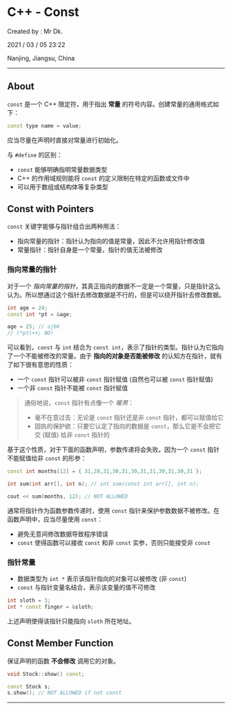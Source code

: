 # C++ - Const

Created by : Mr Dk.

2021 / 03 / 05 23:22

Nanjing, Jiangsu, China

---

## About

`const` 是一个 C++ 限定符，用于指出 **常量** 的符号内容。创建常量的通用格式如下：

```c++
const type name = value;
```

应当尽量在声明时直接对常量进行初始化。

与 `#define` 的区别：

* `const` 能够明确指明常量数据类型
* C++ 的作用域规则能将 `const` 的定义限制在特定的函数或文件中
* 可以用于数组或结构体等复杂类型

## Const with Pointers

`const` 关键字能够与指针组合出两种用法：

* 指向常量的指针：指针认为指向的值是常量，因此不允许用指针修改值
* 常量指针：指针自身是一个常量，指针的值无法被修改

### 指向常量的指针

对于一个 *指向常量的指针*，其真正指向的数据不一定是一个常量，只是指针这么认为。所以想通过这个指针去修改数据是不行的，但是可以绕开指针去修改数据。

```c++
int age = 24;
const int *pt = &age;

age = 25; // ojbk
// (*pt)++; NO!
```

可以看到，`const` 与 `int` 结合为 `const int`，表示了指针的类型。指针认为它指向了一个不能被修改的常量。由于 **指向的对象是否能被修改** 的认知方在指针，就有了如下很有意思的性质：

* 一个 `const` 指针可以被非 `const` 指针赋值 (自然也可以被 `const` 指针赋值)
* 一个非 `const` 指针不能被 `const` 指针赋值

> 通俗地说，`const` 指针有点像一个 *暖男*：
>
> * 毫不在意过去：无论是 `const` 指针还是非 `const` 指针，都可以赋值给它
> * 固执的保护欲：只要它认定了指向的数据是 `const`，那么它是不会把它交 (赋值) 给非 `const` 指针的

基于这个性质，对于下面的函数声明，参数传递将会失败。因为一个 `const` 指针不能赋值给非 `const` 的形参：

```c++
const int months[12] = { 31,28,31,30,31,30,31,31,30,31,30,31 };

int sum(int arr[], int n); // int sum(const int arr[], int n);

cout << sum(months, 12); // NOT ALLOWED
```

通常将指针作为函数参数传递时，使用 `const` 指针来保护参数数据不被修改。在函数声明中，应当尽量使用 `const`：

* 避免无意间修改数据导致程序错误
* `const` 使得函数可以接收 `const` 和非 `const` 实参，否则只能接受非 `const`

### 指针常量

* 数据类型为 `int *` 表示该指针指向的对象可以被修改 (非 `const`)
* `const` 与指针变量名结合，表示该变量的值不可修改

```c++
int sloth = 3;
int * const finger = &sloth;
```

上述声明使得该指针只能指向 `sloth` 所在地址。

## Const Member Function

保证声明的函数 **不会修改** 调用它的对象。

```c++
void Stock::show() const;
```

```c++
const Stock s;
s.show(); // NOT ALLOWED if not const
```

---

